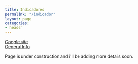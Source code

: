 ```yaml
---
title: Indicadores
permalink: "/indicador"
layout: page
categories:
- header
---
```


<i class="fab fa-google"></i> [Google site](https://sites.google.com/a/fisica.udea.edu.co/fisica/) <br/>
<i class="fas fa-info-circle"></i> [General Info](files/general-info)



Page is under construction and i'll be adding more details soon.
